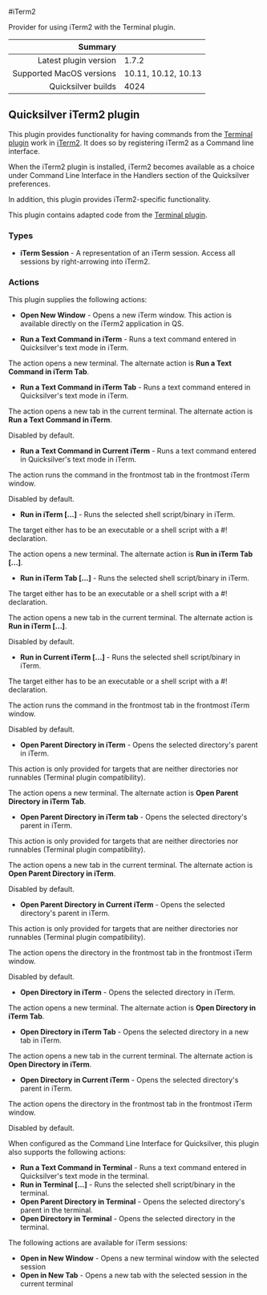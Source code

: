 #iTerm2

Provider for using iTerm2 with the Terminal plugin.

 Summary                  | &nbsp; 
-------------------------:|:--------------------
 Latest plugin version    | 1.7.2
 Supported MacOS versions | 10.11, 10.12, 10.13
 Quicksilver builds       | 4024


## Quicksilver iTerm2 plugin

This plugin provides functionality for having commands from the [Terminal
plugin](http://github.com/quicksilver/Terminal-qsplugin) work in
[iTerm2](http://www.iterm2.com/). It does so by registering iTerm2 as a
Command line interface.

When the iTerm2 plugin is installed, iTerm2 becomes available as a choice
under Command Line Interface in the Handlers section of the Quicksilver
preferences.

In addition, this plugin provides iTerm2-specific functionality.

This plugin contains adapted code from the [Terminal
plugin](http://github.com/quicksilver/Terminal-qsplugin).

### Types

  * **iTerm Session** \- A representation of an iTerm session. Access all sessions by right-arrowing into iTerm2.

### Actions

This plugin supplies the following actions:

  * **Open New Window** \- Opens a new iTerm window. This action is available directly on the iTerm2 application in QS.

  * **Run a Text Command in iTerm** \- Runs a text command entered in Quicksilver's text mode in iTerm.

The action opens a new terminal. The alternate action is **Run a Text Command
in iTerm Tab**.

  * **Run a Text Command in iTerm Tab** \- Runs a text command entered in Quicksilver's text mode in iTerm.

The action opens a new tab in the current terminal. The alternate action is
**Run a Text Command in iTerm**.

Disabled by default.

  * **Run a Text Command in Current iTerm** \- Runs a text command entered in Quicksilver's text mode in iTerm.

The action runs the command in the frontmost tab in the frontmost iTerm
window.

Disabled by default.

  * **Run in iTerm [...]** \- Runs the selected shell script/binary in iTerm.

The target either has to be an executable or a shell script with a #!
declaration.

The action opens a new terminal. The alternate action is **Run in iTerm Tab
[...]**.

  * **Run in iTerm Tab [...]** \- Runs the selected shell script/binary in iTerm.

The target either has to be an executable or a shell script with a #!
declaration.

The action opens a new tab in the current terminal. The alternate action is
**Run in iTerm [...]**.

Disabled by default.

  * **Run in Current iTerm [...]** \- Runs the selected shell script/binary in iTerm.

The target either has to be an executable or a shell script with a #!
declaration.

The action runs the command in the frontmost tab in the frontmost iTerm
window.

Disabled by default.

  * **Open Parent Directory in iTerm** \- Opens the selected directory's parent in iTerm.

This action is only provided for targets that are neither directories nor
runnables (Terminal plugin compatibility).

The action opens a new terminal. The alternate action is **Open Parent
Directory in iTerm Tab**.

  * **Open Parent Directory in iTerm tab** \- Opens the selected directory's parent in iTerm.

This action is only provided for targets that are neither directories nor
runnables (Terminal plugin compatibility).

The action opens a new tab in the current terminal. The alternate action is
**Open Parent Directory in iTerm**.

Disabled by default.

  * **Open Parent Directory in Current iTerm** \- Opens the selected directory's parent in iTerm.

This action is only provided for targets that are neither directories nor
runnables (Terminal plugin compatibility).

The action opens the directory in the frontmost tab in the frontmost iTerm
window.

Disabled by default.

  * **Open Directory in iTerm** \- Opens the selected directory in iTerm.

The action opens a new terminal. The alternate action is **Open Directory in
iTerm Tab**.

  * **Open Directory in iTerm Tab** \- Opens the selected directory in a new tab in iTerm.

The action opens a new tab in the current terminal. The alternate action is
**Open Directory in iTerm**.

  * **Open Directory in Current iTerm** \- Opens the selected directory's parent in iTerm.

The action opens the directory in the frontmost tab in the frontmost iTerm
window.

Disabled by default.

When configured as the Command Line Interface for Quicksilver, this plugin
also supports the following actions:

  * **Run a Text Command in Terminal** \- Runs a text command entered in Quicksilver's text mode in the terminal.
  * **Run in Terminal [...]** \- Runs the selected shell script/binary in the terminal.
  * **Open Parent Directory in Terminal** \- Opens the selected directory's parent in the terminal.
  * **Open Directory in Terminal** \- Opens the selected directory in the terminal.

The following actions are available for iTerm sessions:

  * **Open in New Window** \- Opens a new terminal window with the selected session
  * **Open in New Tab** \- Opens a new tab with the selected session in the current terminal